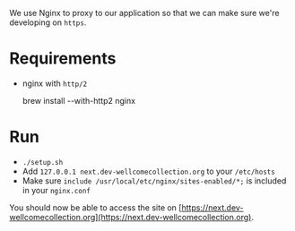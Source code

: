 We use Nginx to proxy to our application so that we can make sure we're developing on `https`.

# Requirements

- nginx with `http/2`

  brew install --with-http2 nginx

# Run

* `./setup.sh`
* Add `127.0.0.1 next.dev-wellcomecollection.org` to your `/etc/hosts`
* Make sure `include /usr/local/etc/nginx/sites-enabled/*;` is included in your `nginx.conf` 

You should now be able to access the site on [https://next.dev-wellcomecollection.org](https://next.dev-wellcomecollection.org).

